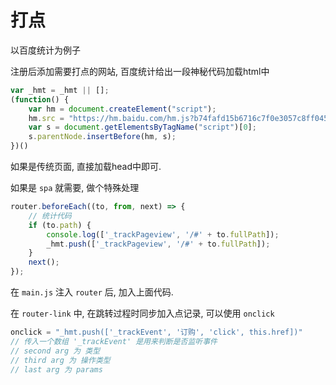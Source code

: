 # 打点

以百度统计为例子

注册后添加需要打点的网站, 百度统计给出一段神秘代码加载html中

``` js
var _hmt = _hmt || [];
(function() {
    var hm = document.createElement("script");
    hm.src = "https://hm.baidu.com/hm.js?b74fafd15b6716c7f0e3057c8ff045c2";
    var s = document.getElementsByTagName("script")[0];
    s.parentNode.insertBefore(hm, s);
})()
```

如果是传统页面, 直接加载head中即可. 

如果是 `spa` 就需要, 做个特殊处理

``` js
router.beforeEach((to, from, next) => {
    // 统计代码
    if (to.path) {
        console.log(['_trackPageview', '/#' + to.fullPath]);
        _hmt.push(['_trackPageview', '/#' + to.fullPath]);
    }
    next();
});
```

在 `main.js` 注入 `router` 后, 加入上面代码. 

在 `router-link` 中, 在跳转过程时同步加入点记录, 可以使用 `onclick` 

``` js
onclick = "_hmt.push(['_trackEvent', '订购', 'click', this.href])"
// 传入一个数组 '_trackEvent' 是用来判断是否监听事件
// second arg 为 类型
// third arg 为 操作类型
// last arg 为 params
```

